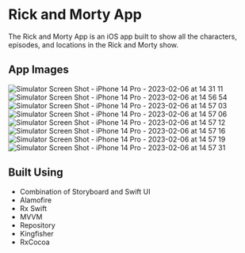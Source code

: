 # Rick and Morty App

The Rick and Morty App is an iOS app built to show all the characters, episodes, and locations in the Rick and Morty show.

## App Images

![Simulator Screen Shot - iPhone 14 Pro - 2023-02-06 at 14 31 11](https://user-images.githubusercontent.com/8918978/217073212-981bacb2-1e1b-48ab-addf-1be21eccf90b.png)
![Simulator Screen Shot - iPhone 14 Pro - 2023-02-06 at 14 56 54](https://user-images.githubusercontent.com/8918978/217073213-e6f43d61-3c56-475e-9b02-6b224697b206.png)
![Simulator Screen Shot - iPhone 14 Pro - 2023-02-06 at 14 57 03](https://user-images.githubusercontent.com/8918978/217073214-517e62d0-eb85-4fda-a7a1-35cb502bca40.png)
![Simulator Screen Shot - iPhone 14 Pro - 2023-02-06 at 14 57 06](https://user-images.githubusercontent.com/8918978/217073215-5ac1aef5-9033-4113-93ed-ae86bcfb10d1.png)
![Simulator Screen Shot - iPhone 14 Pro - 2023-02-06 at 14 57 12](https://user-images.githubusercontent.com/8918978/217073218-ebf65da9-a0c6-4a44-ad47-14165c9ad78d.png)
![Simulator Screen Shot - iPhone 14 Pro - 2023-02-06 at 14 57 16](https://user-images.githubusercontent.com/8918978/217073219-2068974d-2fc7-4254-9afe-127ae73cab10.png)
![Simulator Screen Shot - iPhone 14 Pro - 2023-02-06 at 14 57 19](https://user-images.githubusercontent.com/8918978/217073220-b9a1a56c-196f-4a80-aec1-e162437cafd0.png)
![Simulator Screen Shot - iPhone 14 Pro - 2023-02-06 at 14 57 31](https://user-images.githubusercontent.com/8918978/217073221-2a6ea24a-6c17-4d0d-b543-dcfc437240c6.png)


## Built Using 
- Combination of Storyboard and Swift UI
- Alamofire 
- Rx Swift
- MVVM 
- Repository 
- Kingfisher
- RxCocoa

